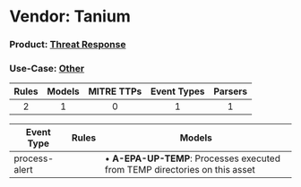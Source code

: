 Vendor: Tanium
==============
### Product: [Threat Response](../ds_tanium_threat_response.md)
### Use-Case: [Other](../../../../UseCases/uc_other.md)

| Rules | Models | MITRE TTPs | Event Types | Parsers |
|:-----:|:------:|:----------:|:-----------:|:-------:|
|   2   |   1    |     0      |      1      |    1    |

| Event Type    | Rules | Models                                                                          |
| ------------- | ----- | ------------------------------------------------------------------------------- |
| process-alert |       |  • <b>A-EPA-UP-TEMP</b>: Processes executed from TEMP directories on this asset |